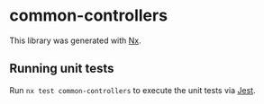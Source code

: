 # common-controllers

This library was generated with [Nx](https://nx.dev).

## Running unit tests

Run `nx test common-controllers` to execute the unit tests via [Jest](https://jestjs.io).
